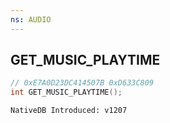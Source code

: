 ```yaml
---
ns: AUDIO
---
```

## GET_MUSIC_PLAYTIME

```c
// 0xE7A0D23DC414507B 0xD633C809
int GET_MUSIC_PLAYTIME();
```

```
NativeDB Introduced: v1207
```

